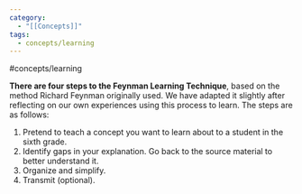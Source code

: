 ```yaml
---
category:
  - "[[Concepts]]"
tags:
  - concepts/learning
---
```

#concepts/learning

**There are four steps to the Feynman Learning Technique**, based on the method Richard Feynman originally used. We have adapted it slightly after reflecting on our own experiences using this process to learn. The steps are as follows:

1. Pretend to teach a concept you want to learn about to a student in the sixth grade.
2. Identify gaps in your explanation. Go back to the source material to better understand it.
3. Organize and simplify.
4. Transmit (optional).